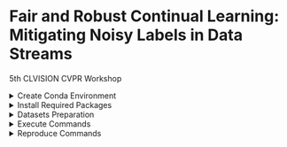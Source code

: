 # Fair and Robust Continual Learning: Mitigating Noisy Labels in Data Streams

5th CLVISION CVPR Workshop

<details><summary>Create Conda Environment</summary>

```bash
$ conda create -n ntd python=3.10 -y
$ conda activate ntd
```

</details>


<details><summary>Install Required Packages</summary>

```bash
$ git clone https://github.com/wish44165/ntd.git
$ cd ntd/
$ pip install -r requirements.txt
```

</details>


<details><summary>Datasets Preparation</summary>

- [CIFAR10](https://github.com/hwany-j/cifar10_png)
- [CIFAR100](https://github.com/hwany-j/cifar100_png)
- [WebVision](https://data.vision.ee.ethz.ch/cvl/webvision/download.html) ([Google Images Resized (16 GB)](https://data.vision.ee.ethz.ch/cvl/webvision/google_resized_256.tar) / [Validation Images Resized (834 MB)](https://data.vision.ee.ethz.ch/cvl/webvision/test_images_256.tar))
- [Food-101N](https://kuanghuei.github.io/Food-101N/)

</details>


<details><summary>Execute Commands</summary>

```bash
$ python run_experiment.py --dataset_path <dataset path> \
                           --mem_manage <memory construction type> \
                           --robust_type <memory usage type> \
                           --exp_name <noisy level and type>
```

</details>


<details><summary>Reproduce Commands</summary>

```bash
# CIFAR10
$ python run_experiment.py --dataset_path ../../../../datasets/cifar10_png --mem_manage NTD --robust_type none --exp_name blurry10_symN20
$ python run_experiment.py --dataset_path ../../../../datasets/cifar10_png --mem_manage PuriDivER --robust_type PuriDivER --exp_name blurry10_symN20

$ python run_experiment.py --dataset_path ../../../../datasets/cifar10_png --mem_manage NTD --robust_type none --exp_name blurry10_symN40
$ python run_experiment.py --dataset_path ../../../../datasets/cifar10_png --mem_manage PuriDivER --robust_type PuriDivER --exp_name blurry10_symN40

$ python run_experiment.py --dataset_path ../../../../datasets/cifar10_png --mem_manage NTD --robust_type none --exp_name blurry10_symN60
$ python run_experiment.py --dataset_path ../../../../datasets/cifar10_png --mem_manage PuriDivER --robust_type PuriDivER --exp_name blurry10_symN60

$ python run_experiment.py --dataset_path ../../../../datasets/cifar10_png --mem_manage NTD --robust_type none --exp_name blurry10_asymN20
$ python run_experiment.py --dataset_path ../../../../datasets/cifar10_png --mem_manage PuriDivER --robust_type PuriDivER --exp_name blurry10_asymN20

$ python run_experiment.py --dataset_path ../../../../datasets/cifar10_png --mem_manage NTD --robust_type none --exp_name blurry10_asymN40
$ python run_experiment.py --dataset_path ../../../../datasets/cifar10_png --mem_manage PuriDivER --robust_type PuriDivER --exp_name blurry10_asymN40

# CIFAR100
$ python run_experiment.py --dataset cifar100 --dataset_path ../../../../datasets/cifar100_png --mem_manage NTD --robust_type none --exp_name blurry10_symN20
$ python run_experiment.py --dataset cifar100 --dataset_path ../../../../datasets/cifar100_png --mem_manage PuriDivER --robust_type PuriDivER --exp_name blurry10_symN20

$ python run_experiment.py --dataset cifar100 --dataset_path ../../../../datasets/cifar100_png --mem_manage NTD --robust_type none --exp_name blurry10_symN40
$ python run_experiment.py --dataset cifar100 --dataset_path ../../../../datasets/cifar100_png --mem_manage PuriDivER --robust_type PuriDivER --exp_name blurry10_symN40

$ python run_experiment.py --dataset cifar100 --dataset_path ../../../../datasets/cifar100_png --mem_manage NTD --robust_type none --exp_name blurry10_symN60
$ python run_experiment.py --dataset cifar100 --dataset_path ../../../../datasets/cifar100_png --mem_manage PuriDivER --robust_type PuriDivER --exp_name blurry10_symN60

$ python run_experiment.py --dataset cifar100 --dataset_path ../../../../datasets/cifar100_png --mem_manage NTD --robust_type none --exp_name blurry10_asymN20
$ python run_experiment.py --dataset cifar100 --dataset_path ../../../../datasets/cifar100_png --mem_manage PuriDivER --robust_type PuriDivER --exp_name blurry10_asymN20

$ python run_experiment.py --dataset cifar100 --dataset_path ../../../../datasets/cifar100_png --mem_manage NTD --robust_type none --exp_name blurry10_asymN40
$ python run_experiment.py --dataset cifar100 --dataset_path ../../../../datasets/cifar100_png --mem_manage PuriDivER --robust_type PuriDivER --exp_name blurry10_asymN40

# WebVision
$ python run_experiment.py --dataset WebVision-V1-2 --dataset_path ../../../../datasets/WebVision-V1-2 --mem_manage NTD --robust_type none --exp_name blurry10
$ python run_experiment.py --dataset WebVision-V1-2 --dataset_path ../../../../datasets/WebVision-V1-2 --mem_manage PuriDivER --robust_type PuriDivER --exp_name blurry10

# Food-101N
$ python run_experiment.py --dataset Food-101N --dataset_path ../../../../datasets/Food-101N/images --mem_manage NTD --robust_type none --exp_name blurry10
$ python run_experiment.py --dataset Food-101N --dataset_path ../../../../datasets/Food-101N/images --mem_manage PuriDivER --robust_type PuriDivER --exp_name blurry10
```

</details>
